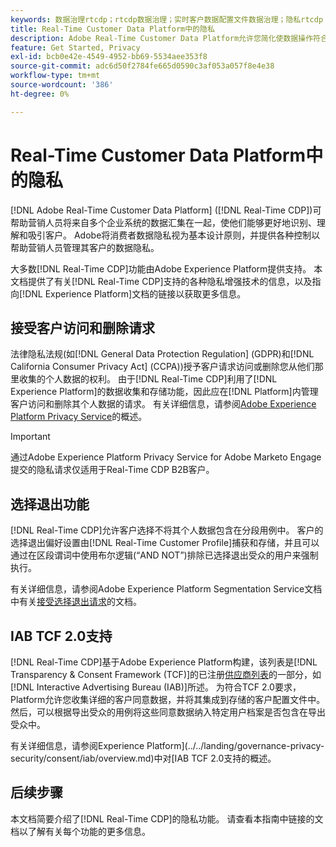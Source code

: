 ```yaml
---
keywords: 数据治理rtcdp；rtcdp数据治理；实时客户数据配置文件数据治理；隐私rtcdp；rtcdp隐私
title: Real-Time Customer Data Platform中的隐私
description: Adobe Real-Time Customer Data Platform允许您简化使数据操作符合隐私法规的过程。
feature: Get Started, Privacy
exl-id: bcb0e42e-4549-4952-bb69-5534aee353f8
source-git-commit: adc6d50f2784fe665d0590c3af053a057f8e4e38
workflow-type: tm+mt
source-wordcount: '386'
ht-degree: 0%

---
```


# Real-Time Customer Data Platform中的隐私

[!DNL Adobe Real-Time Customer Data Platform] ([!DNL Real-Time CDP])可帮助营销人员将来自多个企业系统的数据汇集在一起，使他们能够更好地识别、理解和吸引客户。 Adobe将消费者数据隐私视为基本设计原则，并提供各种控制以帮助营销人员管理其客户的数据隐私。

大多数[!DNL Real-Time CDP]功能由Adobe Experience Platform提供支持。 本文档提供了有关[!DNL Real-Time CDP]支持的各种隐私增强技术的信息，以及指向[!DNL Experience Platform]文档的链接以获取更多信息。

## 接受客户访问和删除请求

法律隐私法规(如[!DNL General Data Protection Regulation] (GDPR)和[!DNL California Consumer Privacy Act] (CCPA))授予客户请求访问或删除您从他们那里收集的个人数据的权利。 由于[!DNL Real-Time CDP]利用了[!DNL Experience Platform]的数据收集和存储功能，因此应在[!DNL Platform]内管理客户访问和删除其个人数据的请求。 有关详细信息，请参阅[Adobe Experience Platform Privacy Service](../../privacy-service/home.md)的概述。

>[!IMPORTANT]
>
> 通过Adobe Experience Platform Privacy Service for Adobe Marketo Engage提交的隐私请求仅适用于Real-Time CDP B2B客户。

## 选择退出功能

[!DNL Real-Time CDP]允许客户选择不将其个人数据包含在分段用例中。 客户的选择退出偏好设置由[!DNL Real-Time Customer Profile]捕获和存储，并且可以通过在区段谓词中使用布尔逻辑(“AND NOT”)排除已选择退出受众的用户来强制执行。

有关详细信息，请参阅Adobe Experience Platform Segmentation Service文档中有关[接受选择退出请求](../../segmentation/tutorials/consents.md)的文档。

## IAB TCF 2.0支持

[!DNL Real-Time CDP]基于Adobe Experience Platform构建，该列表是[!DNL Transparency & Consent Framework (TCF)]的已注册[供应商列表](https://iabeurope.eu/vendor-list-tcf/)的一部分，如[!DNL Interactive Advertising Bureau (IAB)]所述。 为符合TCF 2.0要求，Platform允许您收集详细的客户同意数据，并将其集成到存储的客户配置文件中。 然后，可以根据导出受众的用例将这些同意数据纳入特定用户档案是否包含在导出受众中。

有关详细信息，请参阅Experience Platform](../../landing/governance-privacy-security/consent/iab/overview.md)中对[IAB TCF 2.0支持的概述。

## 后续步骤

本文档简要介绍了[!DNL Real-Time CDP]的隐私功能。 请查看本指南中链接的文档以了解有关每个功能的更多信息。
